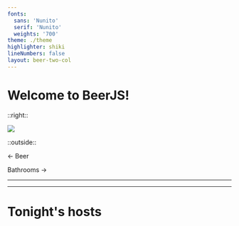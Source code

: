 ```yaml
---
fonts:
  sans: 'Nunito'
  serif: 'Nunito'
  weights: '700'
theme: ./theme
highlighter: shiki
lineNumbers: false
layout: beer-two-col
---
```


# Welcome to BeerJS!

::right::

<img src="/two-beers.svg" />

::outside::

<bubbles />
<div class="px-16 absolute bottom-0 left-0 right-0 bg-black bg-opacity-60 grid grid-cols-2">
  <p class="text-white !m-0 py-2">← Beer</p>
  <p class="text-white text-right !m-0 py-2">Bathrooms →</p>
</div>

---
---

# Tonight's hosts

<div class="grid grid-cols-[max-content,max-content] place-content-center gap-32 h-96">
  <host name="Dave" image="/dave.jpg" />
  <host name="Benja" image="/benja.png" />
</div>
